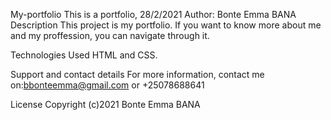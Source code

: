 My-portfolio
This is a portfolio, 28/2/2021
Author: Bonte Emma BANA
Description
This project is my portfolio. If you want to know more about me and  my proffession, you can navigate through it.


Technologies Used
HTML and CSS.

Support and contact details
For more information, contact me on:bbonteemma@gmail.com or +25078688641

License
Copyright (c)2021 Bonte Emma BANA